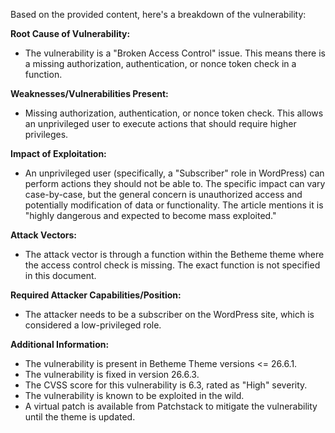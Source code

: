 Based on the provided content, here's a breakdown of the vulnerability:

**Root Cause of Vulnerability:**
- The vulnerability is a "Broken Access Control" issue. This means there is a missing authorization, authentication, or nonce token check in a function.

**Weaknesses/Vulnerabilities Present:**
-  Missing authorization, authentication, or nonce token check. This allows an unprivileged user to execute actions that should require higher privileges.

**Impact of Exploitation:**
- An unprivileged user (specifically, a "Subscriber" role in WordPress) can perform actions they should not be able to. The specific impact can vary case-by-case, but the general concern is unauthorized access and potentially modification of data or functionality. The article mentions it is "highly dangerous and expected to become mass exploited."

**Attack Vectors:**
- The attack vector is through a function within the Betheme theme where the access control check is missing. The exact function is not specified in this document.

**Required Attacker Capabilities/Position:**
- The attacker needs to be a subscriber on the WordPress site, which is considered a low-privileged role.

**Additional Information:**
- The vulnerability is present in Betheme Theme versions <= 26.6.1.
- The vulnerability is fixed in version 26.6.3.
- The CVSS score for this vulnerability is 6.3, rated as "High" severity.
- The vulnerability is known to be exploited in the wild.
- A virtual patch is available from Patchstack to mitigate the vulnerability until the theme is updated.